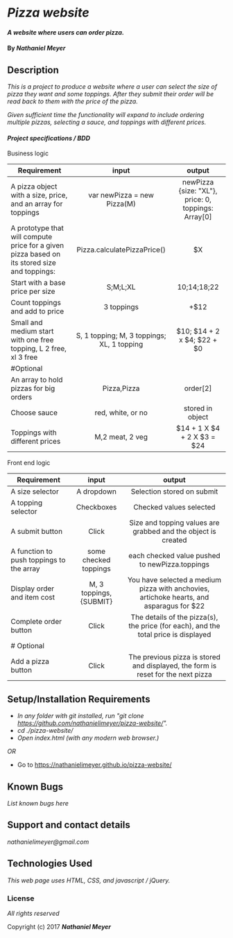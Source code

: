 # _Pizza website_

#### _A website where users can order pizza._

#### By _**Nathaniel Meyer**_

## Description

_This is a project to produce a website where a user can select the size of pizza they want and some toppings. After they submit their order will be read back to them with the price of the pizza._

_Given sufficient time the functionality will expand to include ordering multiple pizzas, selecting a sauce, and toppings with different prices._

#### _Project specifications / BDD_

Business logic

|Requirement|input|output|
|-----------|:---:|:----:|
|A pizza object with a size, price, and an array for toppings|var newPizza = new Pizza(M)|newPizza {size: "XL"}, price: 0, toppings: Array[0]|
|A prototype that will compute price for a given pizza based on its stored size and toppings:|Pizza.calculatePizzaPrice()|$X|
|Start with a base price per size|S;M;L;XL|$10;$14;$18;$22|
|Count toppings and add to price|3 toppings|+$12|
|Small and medium start with one free topping, L 2 free, xl 3 free|S, 1 topping; M, 3 toppings; XL, 1 topping |$10; $14 + 2 x $4; $22 + $0|
|#Optional|||
|An array to hold pizzas for big orders|Pizza,Pizza|order[2]|
|Choose sauce|red, white, or no|stored in object|
|Toppings with different prices|M,2 meat, 2 veg| $14 + 1 X $4 + 2 X $3 = $24|

Front end logic

|Requirement|input|output|
|-----------|:---:|:----:|
|A size selector|A dropdown|Selection stored on submit|
|A topping selector|Checkboxes|Checked values selected|
|A submit button|Click|Size and topping values are grabbed and the object is created|
|A function to push toppings to the array|some checked toppings|each checked value pushed to newPizza.toppings|
|Display order and item cost|M, 3 toppings, {SUBMIT}|You have selected a medium pizza with anchovies, artichoke hearts, and asparagus for $22|
|Complete order button|Click|The details of the pizza(s), the price (for each), and the total price is displayed|
| # Optional |||
|Add a pizza button|Click|The previous pizza is stored and displayed, the form is reset for the next pizza|



## Setup/Installation Requirements

* _In any folder with git installed, run "git clone https://github.com/nathanielimeyer/pizza-website/"._
* _cd ./pizza-website/_
* _Open index.html (with any modern web browser.)_

_OR_

* Go to https://nathanielimeyer.github.io/pizza-website/

## Known Bugs

_List known bugs here_

## Support and contact details

_nathanielimeyer@gmail.com_

## Technologies Used

_This web page uses HTML, CSS, and javascript / jQuery._

### License

*All rights reserved*

Copyright (c) 2017 **_Nathaniel Meyer_**
